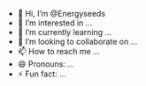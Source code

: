 - 👋 Hi, I’m @Energyseeds
- 👀 I’m interested in ...
- 🌱 I’m currently learning ...
- 💞️ I’m looking to collaborate on ...
- 📫 How to reach me ...
- 😄 Pronouns: ...
- ⚡ Fun fact: ...

<!---
Energyseeds/Energyseeds is a ✨ special ✨ repository because its `README.md` (this file) appears on your GitHub profile.
You can click the Preview link to take a look at your changes.
--->
